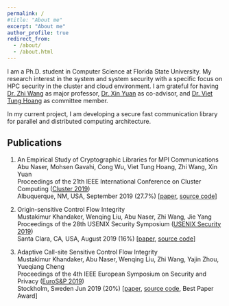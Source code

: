 ```yaml
---
permalink: /
#title: "About me"
excerpt: "About me"
author_profile: true
redirect_from: 
  - /about/
  - /about.html
---
```


I am a Ph.D. student in Computer Science at Florida State University. My research interest in the system and system security with a specific focus on HPC security in the cluster and cloud environment. I am grateful for having [Dr. Zhi Wang](https://www.cs.fsu.edu/~zwang/) as major professor, [Dr. Xin Yuan](https://www.cs.fsu.edu/~xyuan/) as co-advisor, and [Dr. Viet Tung Hoang](https://www.cs.fsu.edu/~tvhoang/) as committee member.

In my current project, I am developing a secure fast communication library for parallel and distributed computing architecture.

## Publications

1. An Empirical Study of Cryptographic Libraries for MPI Communications   
  Abu Naser, Mohsen Gavahi, Cong Wu, Viet Tung Hoang, Zhi Wang, Xin Yuan   
  Proceedings of the 21th IEEE International Conference on Cluster Computing ([Cluster 2019](https://clustercomp.org/2019/))   
  Albuquerque, NM, USA, September 2019 (27.7%) [[paper](https://ieeexplore.ieee.org/abstract/document/8891033), [source code](https://github.com/abu-naser/Encrypted-MPI-Communication)]    

2. Origin-sensitive Control Flow Integrity     
  Mustakimur Khandaker, Wenqing Liu, Abu Naser, Zhi Wang, Jie Yang   
  Proceedings of the 28th USENIX Security Symposium ([USENIX Security 2019](https://www.usenix.org/conference/usenixsecurity19))   
  Santa Clara, CA, USA, August 2019 (16%) [[paper](https://www.cs.fsu.edu/~zwang/files/usenixsec19.pdf), [source code](https://github.com/mustakcsecuet/OS-CFI)]    

3. Adaptive Call-site Sensitive Control Flow Integrity    
   Mustakimur Khandaker, Abu Naser, Wenqing Liu, Zhi Wang, Yajin Zhou, Yueqiang Cheng   
   Proceedings of the 4th IEEE European Symposium on Security and Privacy ([EuroS&P 2019](https://www.ieee-security.org/TC/EuroSP2019/))   
   Stockholm, Sweden Jun 2019 (20%) [[paper](https://www.cs.fsu.edu/~zwang/files/eurosp19.pdf), [source code](https://github.com/mustakcsecuet/CFI-LB), Best Paper Award]    